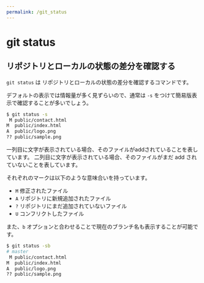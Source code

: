 ```yaml
---
permalink: /git_status
---
```


# git status 

## リポジトリとローカルの状態の差分を確認する

`git status` は リポジトリとローカルの状態の差分を確認するコマンドです。

デフォルトの表示では情報量が多く見ずらいので、通常は `-s` をつけて簡易版表示で確認することが多いでしょう。

```bash
$ git status -s
 M public/contact.html
M  public/index.html
A  public/logo.png
?? public/sample.png
```

一列目に文字が表示されている場合、そのファイルがaddされていることを表しています。
二列目に文字が表示されている場合、そのファイルがまだ add されていないことを表しています。

それぞれのマークは以下のような意味合いを持っています。

- `M` 修正されたファイル
- `A` リポジトリに新規追加されたファイル
- `?` リポジトリにまだ追加されていないファイル
- `U` コンフリクトしたファイル

また、`b` オプションと合わせることで現在のブランチ名も表示することが可能です。

```bash
$ git status -sb
# master
 M public/contact.html
M  public/index.html
A  public/logo.png
?? public/sample.png
```
